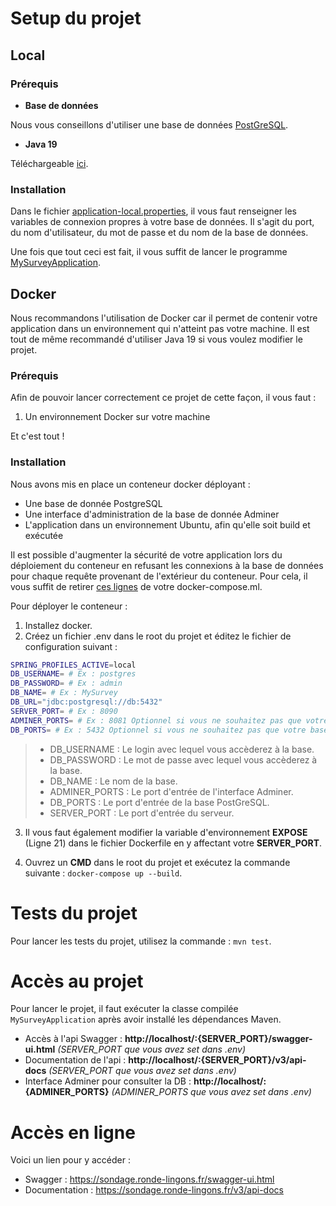 # Setup du projet

## Local
### Prérequis 
* **Base de données**


Nous vous conseillons d'utiliser une base de données [PostGreSQL](https://www.postgresql.org/).

* **Java 19**


Téléchargeable [ici](https://www.oracle.com/java/technologies/javase/jdk19-archive-downloads.html).

### Installation 
Dans le fichier [application-local.properties](https://github.com/HiroKX/SondageSpringBoot/blob/56-fix-du-readme/src/test/resources/application.properties), il vous faut renseigner les variables de connexion propres à votre base de données.
Il s'agit du port, du nom d'utilisateur, du mot de passe et du nom de la base de données.

Une fois que tout ceci est fait, il vous suffit de lancer le programme [MySurveyApplication](https://github.com/HiroKX/SondageSpringBoot/blob/56-fix-du-readme/src/main/java/fr/univ/lorraine/ufr/mim/m2/gi/mysurvey/MySurveyApplication.java).

## Docker
Nous recommandons l'utilisation de Docker car il permet de contenir votre application dans un environnement qui n'atteint pas votre machine.
Il est tout de même recommandé d'utiliser Java 19 si vous voulez modifier le projet.

### Prérequis
Afin de pouvoir lancer correctement ce projet de cette façon, il vous faut :

1. Un environnement Docker sur votre machine

Et c'est tout !

### Installation

Nous avons mis en place un conteneur docker déployant : 
* Une base de donnée PostgreSQL
* Une interface d'administration de la base de donnée Adminer
* L'application dans un environnement Ubuntu, afin qu'elle soit build et exécutée

Il est possible d'augmenter la sécurité de votre application lors du déploiement du conteneur en refusant les connexions à la base de données pour chaque requête provenant de l'extérieur du conteneur.
Pour cela, il vous suffit de retirer [ces lignes](https://github.com/HiroKX/SondageSpringBoot/blob/develop/docker-compose.yml#L25-L26) de votre docker-compose.ml.

Pour déployer le conteneur : 
1. Installez docker.
2. Créez un fichier .env dans le root du projet et éditez le fichier de configuration suivant : 
```bash
SPRING_PROFILES_ACTIVE=local
DB_USERNAME= # Ex : postgres
DB_PASSWORD= # Ex : admin
DB_NAME= # Ex : MySurvey
DB_URL="jdbc:postgresql://db:5432"
SERVER_PORT= # Ex : 8090
ADMINER_PORTS= # Ex : 8081 Optionnel si vous ne souhaitez pas que votre interface Adminer soit accessible de l'extérieur.
DB_PORTS= # Ex : 5432 Optionnel si vous ne souhaitez pas que votre base de données soit accessible de l'extérieur.
```
> - DB_USERNAME : Le login avec lequel vous accèderez à la base.
>  - DB_PASSWORD : Le mot de passe avec lequel vous accèderez à la base.
> - DB_NAME : Le nom de la base.
> - ADMINER_PORTS : Le port d'entrée de l'interface Adminer.
> - DB_PORTS : Le port d'entrée de la base PostGreSQL.
> - SERVER_PORT : Le port d'entrée du serveur.

3. Il vous faut également modifier la variable d'environnement **EXPOSE** (Ligne 21) dans le fichier Dockerfile en y affectant votre **SERVER_PORT**.

4. Ouvrez un **CMD** dans le root du projet et exécutez la commande suivante :
```docker-compose up --build```.


# Tests du projet

Pour lancer les tests du projet, utilisez la commande : `mvn test`.

# Accès au projet

Pour lancer le projet, il faut exécuter la classe compilée ``MySurveyApplication`` après avoir installé les dépendances Maven.

- Accès à l'api Swagger : **http://localhost/:{SERVER_PORT}/swagger-ui.html**    _(SERVER_PORT que vous avez set dans .env)_
- Documentation de l'api : **http://localhost/:{SERVER_PORT}/v3/api-docs**    _(SERVER_PORT que vous avez set dans .env)_
- Interface Adminer pour consulter la DB : **http://localhost/:{ADMINER_PORTS}**    _(ADMINER_PORTS que vous avez set dans .env)_

# Accès en ligne

Voici un lien pour y accéder : 
* Swagger : https://sondage.ronde-lingons.fr/swagger-ui.html
* Documentation : https://sondage.ronde-lingons.fr/v3/api-docs